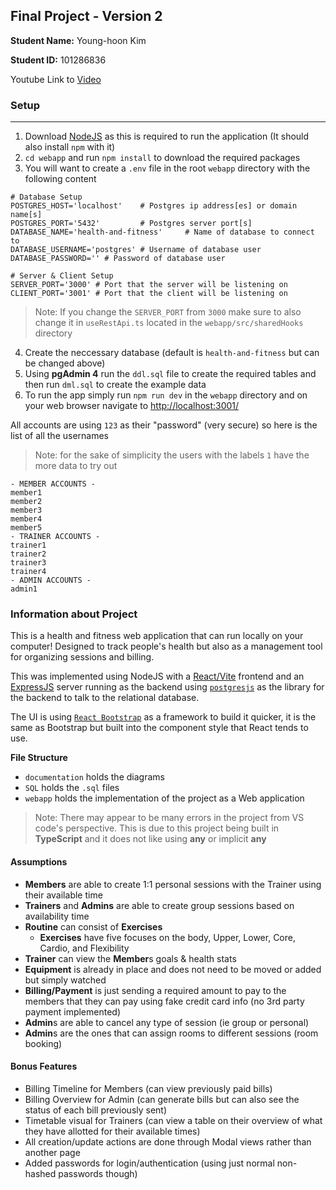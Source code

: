 ## Final Project - Version 2
**Student Name:** Young-hoon Kim

**Student ID:** 101286836

Youtube Link to [Video](https://youtu.be/J8lQTiFMlXg)

### Setup
---
1. Download [NodeJS](https://nodejs.org/en/download/current) as this is required to run the application (It should also install `npm` with it)
2. `cd webapp` and run `npm install` to download the required packages
3. You will want to create a `.env` file in the root `webapp` directory with the following content
```
# Database Setup
POSTGRES_HOST='localhost'    # Postgres ip address[es] or domain name[s]
POSTGRES_PORT='5432'         # Postgres server port[s]
DATABASE_NAME='health-and-fitness'     # Name of database to connect to
DATABASE_USERNAME='postgres' # Username of database user
DATABASE_PASSWORD='' # Password of database user 

# Server & Client Setup
SERVER_PORT='3000' # Port that the server will be listening on
CLIENT_PORT='3001' # Port that the client will be listening on
```
> Note: If you change the `SERVER_PORT` from `3000` make sure to also change it in `useRestApi.ts` located in the `webapp/src/sharedHooks` directory

4. Create the neccessary database (default is `health-and-fitness` but can be changed above)
5. Using **pgAdmin 4** run the `ddl.sql` file to create the required tables and then run `dml.sql` to create the example data
6. To run the app simply run `npm run dev` in the `webapp` directory and on your web browser navigate to [http://localhost:3001/](http://localhost:3001/)

All accounts are using `123` as their "password" (very secure) so here is the list of all the usernames
>Note: for the sake of simplicity the users with the labels `1` have the more data to try out
```
- MEMBER ACCOUNTS -
member1
member2
member3
member4
member5
- TRAINER ACCOUNTS -
trainer1
trainer2
trainer3
trainer4
- ADMIN ACCOUNTS -
admin1
```

### Information about Project
This is a health and fitness web application that can run locally on your computer! Designed to track people's health but also as a management tool for organizing sessions and billing.

This was implemented using NodeJS with a [React/Vite](https://vitejs.dev/guide/) frontend and an [ExpressJS](https://expressjs.com/) server running as the backend using [`postgresjs`](https://github.com/porsager/postgres) as the library for the backend to talk to the relational database.

The UI is using [`React Bootstrap`](https://react-bootstrap.netlify.app/) as a framework to build it quicker, it is the same as Bootstrap but built into the component style that React tends to use.

**File Structure**
- `documentation` holds the diagrams
- `SQL` holds the `.sql` files
- `webapp` holds the implementation of the project as a Web application 

>Note: There may appear to be many errors in the project from VS code's perspective. This is due to this project being built in **TypeScript** and it does not like using **any** or implicit **any**

#### Assumptions
- **Members** are able to create 1:1 personal sessions with the Trainer using their available time
- **Trainers** and **Admins** are able to create group sessions based on availability time
- **Routine** can consist of **Exercises** 
    - **Exercises** have five focuses on the body, Upper, Lower, Core, Cardio, and Flexibility
- **Trainer** can view the **Member**s goals & health stats
- **Equipment** is already in place and does not need to be moved or added but simply watched
- **Billing/Payment** is just sending a required amount to pay to the members that they can pay using fake credit card info (no 3rd party payment implemented)
- **Admin**s are able to cancel any type of session (ie group or personal)
- **Admin**s are the ones that can assign rooms to different sessions (room booking)

#### Bonus Features
- Billing Timeline for Members (can view previously paid bills)
- Billing Overview for Admin (can generate bills but can also see the status of each bill
previously sent)
- Timetable visual for Trainers (can view a table on their overview of what they have allotted for
their available times)
- All creation/update actions are done through Modal views rather than another page
- Added passwords for login/authentication (using just normal non-hashed passwords though)
